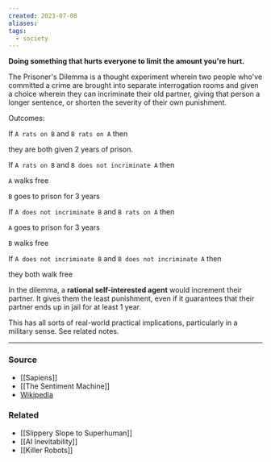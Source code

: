 ```yaml
---
created: 2023-07-08
aliases: 
tags:
  - society
---
```

**Doing something that hurts everyone to limit the amount you're hurt.**

The Prisoner's Dilemma is a thought experiment wherein two people who've committed a crime are brought into separate interrogation rooms and given a choice wherein they can incriminate their old partner, giving that person a longer sentence, or shorten the severity of their own punishment.

Outcomes:

If `A rats on B` and `B rats on A` then

they are both given 2 years of prison.

If `A rats on B` and `B does not incriminate A` then

`A` walks free

`B` goes to prison for 3 years

If `A does not incriminate B` and `B rats on A` then

`A` goes to prison for 3 years

`B` walks free

If `A does not incriminate B` and `B does not incriminate A` then

they both walk free

In the dilemma, a **rational self-interested agent** would increment their partner. It gives them the least punishment, even if it guarantees that their partner ends up in jail for at least 1 year.

This has all sorts of real-world practical implications, particularly in a military sense. See related notes.

****
### Source
- [[Sapiens]]
- [[The Sentiment Machine]]
- [Wikipedia](https://en.wikipedia.org/wiki/Prisoner%27s_dilemma)

### Related
- [[Slippery Slope to Superhuman]] 
- [[AI Inevitability]] 
- [[Killer Robots]]